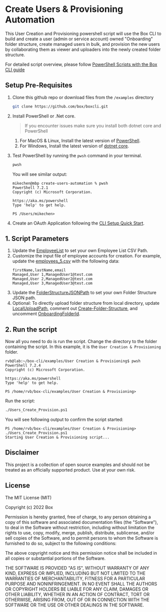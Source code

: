 # Create Users & Provisioning Automation
This User Creation and Provisioning powershell script will use the Box CLI to build and create a user (admin or service account) owned "Onboarding" folder structure, create managed users in bulk, and provision the new users by collaborating them as viewer and uploaders into the newly created folder structure.

For detailed script overview, please follow [PowerShell Scripts with the Box CLI guide](https://developer.box.com/guides/cli/quick-start/powershell-script-templates/)

## Setup Pre-Requisites
1. Clone this github repo or download files from the `/examples` directory
	```bash
	git clone https://github.com/box/boxcli.git
	```
2. Install PowerShell or .Net core.
	> If you encounter issues make sure you install both dotnet core and PowerShell
    1. For MacOS & Linux, Install the latest version of [PowerShell](https://docs.microsoft.com/en-us/powershell/scripting/install/installing-powershell?view=powershell-7.2).
    2. For Windows, Install the latest version of [dotnet core](https://dotnet.microsoft.com/download).
	
3. Test PowerShell by running the `pwsh` command in your terminal.
	```bash
	pwsh
	```
	
	You will see similar output:
	```
	mikechen@mbp create-users-automation % pwsh
	PowerShell 7.2.1
	Copyright (c) Microsoft Corporation.

	https://aka.ms/powershell
	Type 'help' to get help.

	PS /Users/mikechen>
	```

4. Create an OAuth Application following the [CLI Setup Quick Start](https://developer.box.com/guides/cli/quick-start/).

## 1. Script Parameters
1. Update the [EmployeeList](/examples/User%20Creation%20%26%20Provisioning/Users_Create_Provision.ps1#L10) to set your own Employee List CSV Path.
2. Customize the input file of employee accounts for creation.
    For example, update the [employees_5.csv](/examples/User%20Creation%20%26%20Provisioning/Employees_5.csv) with the following data:
    ```
    firstName,lastName,email
    Managed,User 1,ManagedUser1@test.com
    Managed,User 2,ManagedUser2@test.com
    Managed,User 3,ManagedUser3@test.com
    ```
3. Update the [FolderStructureJSONPath](/examples/User%20Creation%20%26%20Provisioning/Users_Create_Provision.ps1#L13) to set your own Folder Structure JSON path.
4. Optional: To directly upload folder structure from local directory, update [LocalUploadPath](/examples/User%20Creation%20%26%20Provisioning/Users_Create_Provision.ps1#L14), comment out [Create-Folder-Structure](/examples/User%20Creation%20%26%20Provisioning/Users_Create_Provision.ps1#L37), and uncomment [OnboardingFolderId](/examples/User%20Creation%20%26%20Provisioning/Users_Create_Provision.ps1#L40). 

## 2. Run the script
Now all you need to do is run the script. Change the directory to the folder containing the script. In this example, it is the `User Creation & Provisioning` folder.
```
rvb@lab:~/box-cli/examples/User Creation & Provisioning$ pwsh
PowerShell 7.2.4
Copyright (c) Microsoft Corporation.

https://aka.ms/powershell
Type 'help' to get help.

PS /home/rvb/box-cli/examples/User Creation & Provisioning>
```

Run the script: 
```bash
./Users_Create_Provision.ps1
```

You will see following output to confirm the script started:
```
PS /home/rvb/box-cli/examples/User Creation & Provisioning> ./Users_Create_Provision.ps1
Starting User Creation & Provisioning script...
```


## Disclaimer
This project is a collection of open source examples and should not be treated as an officially supported product. Use at your own risk.

## License

The MIT License (MIT)

Copyright (c) 2022 Box

Permission is hereby granted, free of charge, to any person obtaining a copy of this software and associated documentation files (the "Software"), to deal in the Software without restriction, including without limitation the rights to use, copy, modify, merge, publish, distribute, sublicense, and/or sell copies of the Software, and to permit persons to whom the Software is furnished to do so, subject to the following conditions:

The above copyright notice and this permission notice shall be included in all copies or substantial portions of the Software.

THE SOFTWARE IS PROVIDED "AS IS", WITHOUT WARRANTY OF ANY KIND, EXPRESS OR IMPLIED, INCLUDING BUT NOT LIMITED TO THE WARRANTIES OF MERCHANTABILITY, FITNESS FOR A PARTICULAR PURPOSE AND NONINFRINGEMENT. IN NO EVENT SHALL THE AUTHORS OR COPYRIGHT HOLDERS BE LIABLE FOR ANY CLAIM, DAMAGES OR OTHER LIABILITY, WHETHER IN AN ACTION OF CONTRACT, TORT OR OTHERWISE, ARISING FROM, OUT OF OR IN CONNECTION WITH THE SOFTWARE OR THE USE OR OTHER DEALINGS IN THE SOFTWARE.
